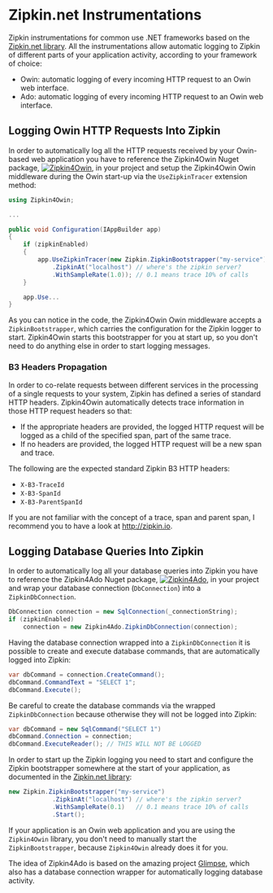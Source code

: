 # Zipkin.net Instrumentations

Zipkin instrumentations for common use .NET frameworks based on the [Zipkin.net library](https://github.com/d-collab/zipkin.net). All the instrumentations allow automatic logging to Zipkin of different parts of your application activity, according to your framework of choice:
* Owin: automatic logging of every incoming HTTP request to an Owin web interface.
* Ado: automatic logging of every incoming HTTP request to an Owin web interface.

## Logging Owin HTTP Requests Into Zipkin

In order to automatically log all the HTTP requests received by your Owin-based web application you have to reference the Zipkin4Owin Nuget package, [![Zipkin4Owin](https://img.shields.io/nuget/v/Zipkin4Owin?style=flat)](https://www.nuget.org/packages/Zipkin4Owin), in your project and setup the  Zipkin4Owin Owin middleware during the Owin start-up via the `UseZipkinTracer` extension method:
```cs
using Zipkin4Owin;

...

public void Configuration(IAppBuilder app)
{
    if (zipkinEnabled)
    {
        app.UseZipkinTracer(new Zipkin.ZipkinBootstrapper("my-service")
            .ZipkinAt("localhost") // where's the zipkin server?
            .WithSampleRate(1.0)); // 0.1 means trace 10% of calls
    }

    app.Use...
}
```

As you can notice in the code, the Zipkin4Owin Owin middleware accepts a `ZipkinBootstrapper`, which carries the configuration for the Zipkin logger to start. Zipkin4Owin starts this bootstrapper for you at start up, so you don't need to do anything else in order to start logging messages.

### B3 Headers Propagation

In order to co-relate requests between different services in the processing of a single requests to your system, Zipkin has defined a series of standard HTTP headers. Zipkin4Owin automatically detects trace information in those HTTP request headers so that:

* If the appropriate headers are provided, the logged HTTP request will be logged as a child of the specified span, part of the same trace.
* If no headers are provided, the logged HTTP request will be a new span and trace.

The following are the expected standard Zipkin B3 HTTP headers:

* `X-B3-TraceId`
* `X-B3-SpanId`
* `X-B3-ParentSpanId`

If you are not familiar with the concept of a trace, span and parent span, I recommend you to have a look at http://zipkin.io.

## Logging Database Queries Into Zipkin

In order to automatically log all your database queries into Zipkin you have to reference the Zipkin4Ado Nuget package, [![Zipkin4Ado](https://img.shields.io/nuget/v/Zipkin4Ado?style=flat)](https://www.nuget.org/packages/Zipkin4Ado), in your project and wrap your database connection (`DbConnection`) into a `ZipkinDbConnection`.

```cs
DbConnection connection = new SqlConnection(_connectionString);
if (zipkinEnabled)
	connection = new Zipkin4Ado.ZipkinDbConnection(connection);
```

Having the database connection wrapped into a `ZipkinDbConnection` it is possible to create and execute database commands, that are automatically logged into Zipkin:
```cs
var dbCommand = connection.CreateCommand();
dbCommand.CommandText = "SELECT 1";
dbCommand.Execute();
```

Be careful to create the database commands via the wrapped `ZipkinDbConnection` because otherwise they will not be logged into Zipkin:
```cs
var dbCommand = new SqlCommand("SELECT 1")
dbCommand.Connection = connection;
dbCommand.ExecuteReader(); // THIS WILL NOT BE LOGGED
```

In order to start up the Zipkin logging you need to start and configure the Zipkin bootstrapper somewhere at the start of your application, as documented in the [Zipkin.net library](https://github.com/d-collab/zipkin.net):
```cs
new Zipkin.ZipkinBootstrapper("my-service")
			.ZipkinAt("localhost") // where's the zipkin server?
			.WithSampleRate(0.1)   // 0.1 means trace 10% of calls
			.Start();
``` 

If your application is an Owin web application and you are using the `Zipkin4Owin` library, you don't need to manually start the `ZipkinBootstrapper`, because `Zipkin4Owin` already does it for you.

The idea of Zipkin4Ado is based on the amazing project [Glimpse](http://getglimpse.com/), which also has a database connection wrapper for automatically logging database activity.